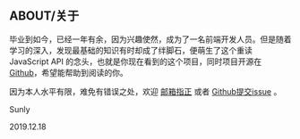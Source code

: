 ## ABOUT/关于

毕业到如今，已经一年有余，因为兴趣使然，成为了一名前端开发人员。但是随着学习的深入，发现最基础的知识有时却成了绊脚石，便萌生了这个重读 JavaScript API 的念头，也就是你现在看到的这个项目，同时项目开源在[Github](https://github.com/sjx1995/javascript-api)，希望能帮助到阅读的你。

因为本人水平有限，难免有错误之处，欢迎 <a href="mailto:email@sunly.in">邮箱指正</a> 或者 [Github提交issue](https://github.com/sjx1995/javascript-api/issues) 。

Sunly

2019.12.18